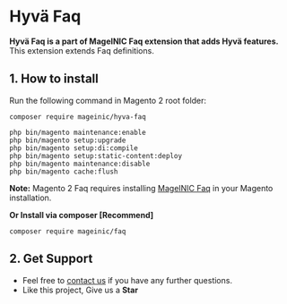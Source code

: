 # Hyvä Faq

**Hyvä Faq is a part of MageINIC Faq extension that adds Hyvä features.** This extension extends Faq definitions.

## 1. How to install

Run the following command in Magento 2 root folder:

```
composer require mageinic/hyva-faq

php bin/magento maintenance:enable
php bin/magento setup:upgrade
php bin/magento setup:di:compile
php bin/magento setup:static-content:deploy
php bin/magento maintenance:disable
php bin/magento cache:flush
```

**Note:**
Magento 2 Faq requires installing [MageINIC Faq](https://github.com/mageinic/faq) in your Magento installation.

**Or Install via composer [Recommend]**
```
composer require mageinic/faq
```

## 2. Get Support

- Feel free to [contact us](https://www.mageinic.com/contact.html) if you have any further questions.
- Like this project, Give us a **Star**
